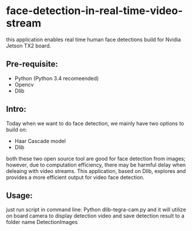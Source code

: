 # face-detection-in-real-time-video-stream
this application enables real time human face detections build for Nvidia Jetson TX2 board. 

## Pre-requisite:
* Python (Python 3.4 recomeended)
* Opencv 
* Dlib

## Intro:
Today when we want to do face detection, we mainly have two options to build on:
* Haar Cascade model 
* Dlib

both these two open source tool are good for face detection from images; however, due to computation efficiency, there may be harmful delay when deleaing with video streams. This application, based on Dlib, explores and provides a more efficient output for video face detection. 

## Usage:
just run script in command line:
Python dlib-tegra-cam.py 
and it will utilize on board camera to display detection video and save detection result to a folder name DetectionImages
